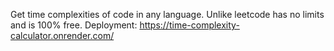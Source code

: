 Get time complexities of code in any language. Unlike leetcode has no limits and is 100% free.
Deployment: https://time-complexity-calculator.onrender.com/
